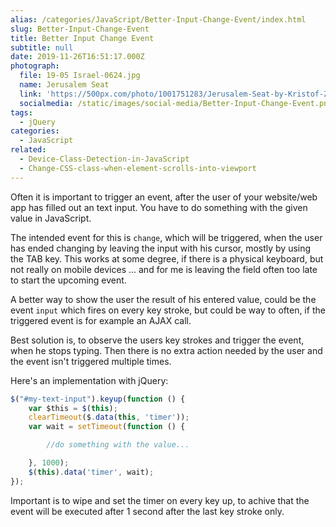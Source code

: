 ```yaml
---
alias: /categories/JavaScript/Better-Input-Change-Event/index.html
slug: Better-Input-Change-Event
title: Better Input Change Event
subtitle: null
date: 2019-11-26T16:51:17.000Z
photograph:
  file: 19-05 Israel-0624.jpg
  name: Jerusalem Seat
  link: 'https://500px.com/photo/1001751283/Jerusalem-Seat-by-Kristof-Zerbe'
  socialmedia: /static/images/social-media/Better-Input-Change-Event.png
tags:
  - jQuery
categories:
  - JavaScript
related:
  - Device-Class-Detection-in-JavaScript
  - Change-CSS-class-when-element-scrolls-into-viewport
---
```


Often it is important to trigger an event, after the user of your website/web app has filled out an text input. You have to do something with the given value in JavaScript.

The intended event for this is ``change``, which will be triggered, when the user has ended changing by leaving the input with his cursor, mostly by using the TAB key. This works at some degree, if there is a physical keyboard, but not really on mobile devices ... and for me is leaving the field often too late to start the upcoming event.

<!-- more -->

A better way to show the user the result of his entered value, could be the event ``input`` which fires on every key stroke, but could be way to often, if the triggered event is for example an AJAX call.

Best solution is, to observe the users key strokes and trigger the event, when he stops typing. Then there is no extra action needed by the user and the event isn't triggered multiple times. 

Here's an implementation with jQuery:

```javascript
$("#my-text-input").keyup(function () {
    var $this = $(this);
    clearTimeout($.data(this, 'timer'));
    var wait = setTimeout(function () {

        //do something with the value...

    }, 1000);
    $(this).data('timer', wait);
});
```

Important is to wipe and set the timer on every key up, to achive that the event will be executed after 1 second after the last key stroke only.